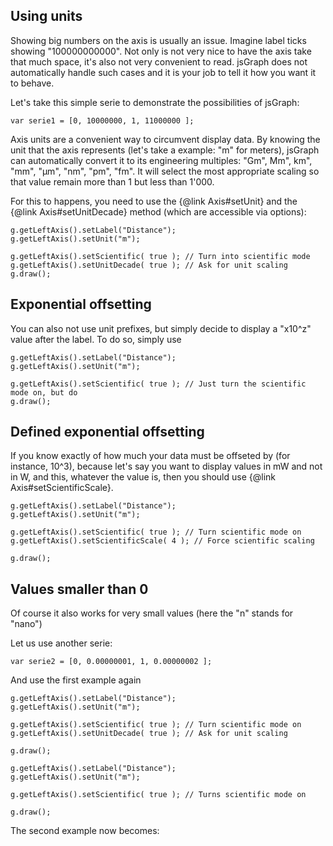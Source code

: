 <script src="../dist/jquery.min.js"></script>
<script src="../dist/jsgraph.js"></script>

<script>
	var serie1 = [0, 10000000, 1, 11000000 ];
</script>

## Using units

Showing big numbers on the axis is usually an issue. Imagine label ticks showing "100000000000". Not only is not very nice to have the axis take that much space, it's also not very convenient to read. jsGraph does not automatically handle such cases and it is your job to tell it how you want it to behave.

Let's take this simple serie to demonstrate the possibilities of jsGraph:


```
var serie1 = [0, 10000000, 1, 11000000 ];
```


Axis units are a convenient way to circumvent display data. By knowing the unit that the axis represents (let's take a example: "m" for meters), jsGraph can automatically convert it to its engineering multiples: "Gm", Mm", km", "mm", "&mu;m", "nm", "pm", "fm". It will select the most appropriate scaling so that value remain more than 1 but less than 1'000.

For this to happens, you need to use the {@link Axis#setUnit} and the {@link Axis#setUnitDecade} method (which are accessible via options):


```
g.getLeftAxis().setLabel("Distance");
g.getLeftAxis().setUnit("m");

g.getLeftAxis().setScientific( true ); // Turn into scientific mode
g.getLeftAxis().setUnitDecade( true ); // Ask for unit scaling
g.draw();
```

<div id="example-1" class="jsgraph-example"></div>
<script>

var g = new Graph("example-1") // Creates a new graph

g.resize( 400, 300 ); // Resizes the graph

g.newSerie() // Creates a new seire
 .autoAxis() // Assigns automatic axes to the serie
 .setData( serie1 ); // Assigns the data to the serie

g.getLeftAxis().setLabel("Distance");
g.getLeftAxis().setUnit("m");
g.getLeftAxis().setUnitDecade( true );
g.getLeftAxis().setScientific( true );

g.draw();
</script>


## Exponential offsetting

You can also not use unit prefixes, but simply decide to display a "x10^z" value after the label. To do so, simply use 

```
g.getLeftAxis().setLabel("Distance");
g.getLeftAxis().setUnit("m");

g.getLeftAxis().setScientific( true ); // Just turn the scientific mode on, but do 
g.draw();
```

<div id="example-2" class="jsgraph-example"></div>
<script>

var serie1 = [0, 10000000, 1, 11000000 ];
var g = new Graph("example-2") // Creates a new graph

g.resize( 400, 300 ); // Resizes the graph

g.newSerie() // Creates a new seire
 .autoAxis() // Assigns automatic axes to the serie
 .setData( serie1 ); // Assigns the data to the serie

g.getLeftAxis().setLabel("Distance");
g.getLeftAxis().setUnit("m");
g.getLeftAxis().setScientific( true );

g.draw();
</script>

## Defined exponential offsetting

If you know exactly of how much your data must be offseted by (for instance, 10^3), because let's say you want to display values in mW and not in W, and this, whatever the value is, then you should use {@link Axis#setScientificScale}.


```
g.getLeftAxis().setLabel("Distance");
g.getLeftAxis().setUnit("m");

g.getLeftAxis().setScientific( true ); // Turn scientific mode on
g.getLeftAxis().setScientificScale( 4 ); // Force scientific scaling

g.draw();
```

<div id="example-3" class="jsgraph-example"></div>
<script>

var serie1 = [0, 10000000, 1, 11000000 ];
var g = new Graph("example-3") // Creates a new graph

g.resize( 400, 300 ); // Resizes the graph

g.newSerie() // Creates a new seire
 .autoAxis() // Assigns automatic axes to the serie
 .setData( serie1 ); // Assigns the data to the serie

g.getLeftAxis().setLabel("Distance");
g.getLeftAxis().setUnit("m");

g.getLeftAxis().setScientific( true ); // Turn scientific mode on
g.getLeftAxis().setScientificScale( 4 ); // Force scientific scaling

g.draw();
</script>


<script>
	var serie1 = [0, 0.00000001, 1, 0.00000002 ];
</script>

## Values smaller than 0

Of course it also works for very small values (here the "n" stands for "nano")

Let us use another serie:

```
var serie2 = [0, 0.00000001, 1, 0.00000002 ];
```

And use the first example again

```
g.getLeftAxis().setLabel("Distance");
g.getLeftAxis().setUnit("m");

g.getLeftAxis().setScientific( true ); // Turn scientific mode on
g.getLeftAxis().setUnitDecade( true ); // Ask for unit scaling

g.draw();
```

<div id="example-4" class="jsgraph-example"></div>
<script>


var g = new Graph("example-4") // Creates a new graph

g.resize( 400, 300 ); // Resizes the graph

g.newSerie() // Creates a new seire
 .autoAxis() // Assigns automatic axes to the serie
 .setData( serie1 ); // Assigns the data to the serie

g.getLeftAxis().setLabel("Distance");
g.getLeftAxis().setUnit("m");

g.getLeftAxis().setScientific( true ); // Turns scientific mode on
g.getLeftAxis().setUnitDecade( true ); // Ask for unit scaling

g.draw();
</script>




```
g.getLeftAxis().setLabel("Distance");
g.getLeftAxis().setUnit("m");

g.getLeftAxis().setScientific( true ); // Turns scientific mode on

g.draw();
```

The second example now becomes:

<div id="example-5" class="jsgraph-example"></div>
<script>


var g = new Graph("example-5") // Creates a new graph

g.resize( 400, 300 ); // Resizes the graph

g.newSerie() // Creates a new seire
 .autoAxis() // Assigns automatic axes to the serie
 .setData( serie1 ); // Assigns the data to the serie

g.getLeftAxis().setLabel("Distance");
g.getLeftAxis().setUnit("m");
g.getLeftAxis().setScientific( true );

g.draw();
</script>

